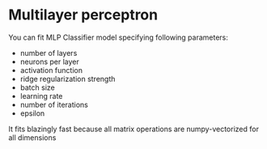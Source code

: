 # Multilayer perceptron
You can fit MLP Classifier model specifying following parameters:
- number of layers
- neurons per layer
- activation function
- ridge regularization strength
- batch size
- learning rate
- number of iterations
- epsilon

It fits blazingly fast because all matrix operations are numpy-vectorized for all dimensions
